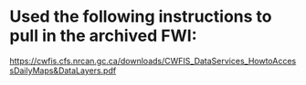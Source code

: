 # Used the following instructions to pull in the archived FWI: 
https://cwfis.cfs.nrcan.gc.ca/downloads/CWFIS_DataServices_HowtoAccessDailyMaps&DataLayers.pdf
